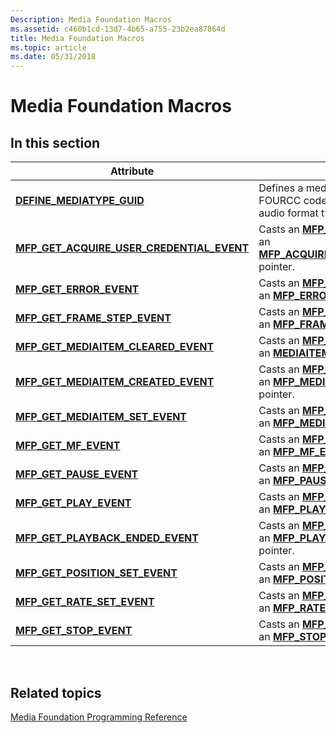 ```yaml
---
Description: Media Foundation Macros
ms.assetid: c460b1cd-13d7-4b65-a755-23b2ea87864d
title: Media Foundation Macros
ms.topic: article
ms.date: 05/31/2018
---
```


# Media Foundation Macros

## In this section



| Attribute                                                                                              | Description                                                                                                                                                                  |
|--------------------------------------------------------------------------------------------------------|------------------------------------------------------------------------------------------------------------------------------------------------------------------------------|
| [**DEFINE\_MEDIATYPE\_GUID**](/windows/desktop/api/mfapi/nf-mfapi-define_mediatype_guid)<br/>                              | Defines a media subtype GUID from a FOURCC code, **D3DFORMAT** value, or audio format type.<br/>                                                                       |
| [**MFP\_GET\_ACQUIRE\_USER\_CREDENTIAL\_EVENT**](/windows/desktop/api/mfplay/nf-mfplay-mfp_get_acquire_user_credential_event)<br/> | Casts an [**MFP\_EVENT\_HEADER**](/windows/desktop/api/mfplay/ns-mfplay-mfp_event_header) pointer to an [**MFP\_ACQUIRE\_USER\_CREDENTIAL\_EVENT**](/windows/desktop/api/mfplay/ns-mfplay-mfp_acquire_user_credential_event) pointer.<br/> |
| [**MFP\_GET\_ERROR\_EVENT**](/windows/desktop/api/mfplay/nf-mfplay-mfp_get_error_event)<br/>                                       | Casts an [**MFP\_EVENT\_HEADER**](/windows/desktop/api/mfplay/ns-mfplay-mfp_event_header) pointer to an [**MFP\_ERROR\_EVENT**](/windows/desktop/api/mfplay/ns-mfplay-mfp_error_event) pointer.<br/>                                       |
| [**MFP\_GET\_FRAME\_STEP\_EVENT**](/windows/desktop/api/mfplay/nf-mfplay-mfp_get_frame_step_event)<br/>                            | Casts an [**MFP\_EVENT\_HEADER**](/windows/desktop/api/mfplay/ns-mfplay-mfp_event_header) pointer to an [**MFP\_FRAME\_STEP\_EVENT**](/windows/desktop/api/mfplay/ns-mfplay-mfp_frame_step_event) pointer.<br/>                            |
| [**MFP\_GET\_MEDIAITEM\_CLEARED\_EVENT**](/windows/desktop/api/mfplay/nf-mfplay-mfp_get_mediaitem_cleared_event)<br/>              | Casts an [**MFP\_EVENT\_HEADER**](/windows/desktop/api/mfplay/ns-mfplay-mfp_event_header) pointer to an [**MEDIAITEM\_CLEARED\_EVENT**](/windows/desktop/api/mfplay/ns-mfplay-mfp_mediaitem_cleared_event) pointer.<br/>                   |
| [**MFP\_GET\_MEDIAITEM\_CREATED\_EVENT**](/windows/desktop/api/mfplay/nf-mfplay-mfp_get_mediaitem_created_event)<br/>              | Casts an [**MFP\_EVENT\_HEADER**](/windows/desktop/api/mfplay/ns-mfplay-mfp_event_header) pointer to an [**MFP\_MEDIAITEM\_CREATED\_EVENT**](/windows/desktop/api/mfplay/ns-mfplay-mfp_mediaitem_created_event) pointer.<br/>              |
| [**MFP\_GET\_MEDIAITEM\_SET\_EVENT**](/windows/desktop/api/mfplay/nf-mfplay-mfp_get_mediaitem_set_event)<br/>                      | Casts an [**MFP\_EVENT\_HEADER**](/windows/desktop/api/mfplay/ns-mfplay-mfp_event_header) pointer to an [**MFP\_MEDIAITEM\_SET\_EVENT**](/windows/desktop/api/mfplay/ns-mfplay-mfp_mediaitem_set_event) pointer.<br/>                      |
| [**MFP\_GET\_MF\_EVENT**](/windows/desktop/api/mfplay/nf-mfplay-mfp_get_mf_event)<br/>                                             | Casts an [**MFP\_EVENT\_HEADER**](/windows/desktop/api/mfplay/ns-mfplay-mfp_event_header) pointer to an [**MFP\_MF\_EVENT**](/windows/win32/api/mfplay/ns-mfplay-mfp_mf_event) pointer.<br/>                                              |
| [**MFP\_GET\_PAUSE\_EVENT**](/windows/desktop/api/mfplay/nf-mfplay-mfp_get_pause_event)<br/>                                       | Casts an [**MFP\_EVENT\_HEADER**](/windows/desktop/api/mfplay/ns-mfplay-mfp_event_header) pointer to an [**MFP\_PAUSE\_EVENT**](/windows/desktop/api/mfplay/ns-mfplay-mfp_pause_event) pointer.<br/>                                       |
| [**MFP\_GET\_PLAY\_EVENT**](/windows/desktop/api/mfplay/nf-mfplay-mfp_get_play_event)<br/>                                         | Casts an [**MFP\_EVENT\_HEADER**](/windows/desktop/api/mfplay/ns-mfplay-mfp_event_header) pointer to an [**MFP\_PLAY\_EVENT**](/windows/desktop/api/mfplay/ns-mfplay-mfp_play_event) pointer.<br/>                                         |
| [**MFP\_GET\_PLAYBACK\_ENDED\_EVENT**](/windows/desktop/api/mfplay/nf-mfplay-mfp_get_playback_ended_event)<br/>                    | Casts an [**MFP\_EVENT\_HEADER**](/windows/desktop/api/mfplay/ns-mfplay-mfp_event_header) pointer to an [**MFP\_PLAYBACK\_ENDED\_EVENT**](/windows/desktop/api/mfplay/ns-mfplay-mfp_playback_ended_event) pointer.<br/>                    |
| [**MFP\_GET\_POSITION\_SET\_EVENT**](/windows/desktop/api/mfplay/nf-mfplay-mfp_get_position_set_event)<br/>                        | Casts an [**MFP\_EVENT\_HEADER**](/windows/desktop/api/mfplay/ns-mfplay-mfp_event_header) pointer to an [**MFP\_POSITION\_SET\_EVENT**](/windows/desktop/api/mfplay/ns-mfplay-mfp_position_set_event) pointer.<br/>                        |
| [**MFP\_GET\_RATE\_SET\_EVENT**](/windows/desktop/api/mfplay/nf-mfplay-mfp_get_rate_set_event)<br/>                                | Casts an [**MFP\_EVENT\_HEADER**](/windows/desktop/api/mfplay/ns-mfplay-mfp_event_header) pointer to an [**MFP\_RATE\_SET\_EVENT**](/windows/desktop/api/mfplay/ns-mfplay-mfp_rate_set_event) pointer.<br/>                                |
| [**MFP\_GET\_STOP\_EVENT**](/windows/desktop/api/mfplay/nf-mfplay-mfp_get_stop_event)<br/>                                         | Casts an [**MFP\_EVENT\_HEADER**](/windows/desktop/api/mfplay/ns-mfplay-mfp_event_header) pointer to an [**MFP\_STOP\_EVENT**](/windows/desktop/api/mfplay/ns-mfplay-mfp_stop_event) pointer.<br/>                                         |



 

## Related topics

<dl> <dt>

[Media Foundation Programming Reference](media-foundation-programming-reference.md)
</dt> </dl>

 

 